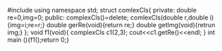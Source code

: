 #include<iostream> 
using namespace std;
 struct comlexCls{ 
    private: 
    double re=0,img=0; 
    public: 
    complexCls()=delete; 
    comlexCls(double r,double i){img=i;re=r;} 
    double gerRe(void){return re;} 
    double getImg(void){retrun img;}
 };
 void f1(void){ 
    complexCls c1(2,3);
cout<<c1.getRe()<<endl;
} 
int main (){f1();return 0;}
